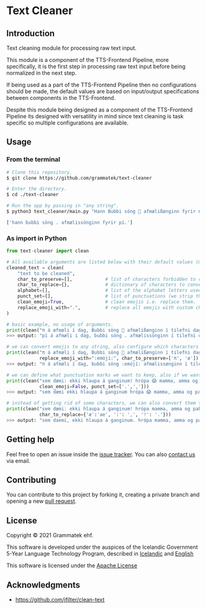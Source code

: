 # Text Cleaner 

## Introduction

Text cleaning module for processing raw text input.

This module is a component of the TTS-Frontend Pipeline, more specifically, it is the first step in processing raw text input before being normalized in the next step.

If being used as a part of the TTS-Frontend Pipeline then no configurations should be made, the default values are based on input/output specifications between components in the TTS-Frontend.

Despite this module being designed as a component of the TTS-Frontend Pipeline its designed with versatility in mind since text cleaning is task specific so multiple configurations are available.

## Usage

### From the terminal

```bash
# Clone this repository.
$ git clone https://github.com/grammatek/text-cleaner

# Enter the directory.
$ cd ./text-cleaner

# Run the app by passing in "any string". 
$ python3 text_cleaner/main.py "Hann Bubbi söng 🎤 afmælißønginn fyrir π."

['hann bubbi söng . afmælissönginn fyrir pí.']
```

### As import in Python
```python
from text-cleaner import clean

# All available arguments are listed below with their default values (most are empty by design). 
cleaned_text = clean(
    "text to be cleaned",
    char_to_preserve=[],            # list of characters forbidden to convert or strip.
    char_to_replace={},             # dictionary of characters to convert.
    alphabet=[],                    # list of the alphabet letters used (Icelandic as default).
    punct_set=[],                   # list of punctuations (we strip the rest).
    clean_emoji=True,               # clean emojis i.e. replace them.
    replace_emoji_with=".",         # replace all emojis with custom char.           
)

# basic example, no usage of arguments.
print(clean("π á æfmæli í dag, Bubbi söng 🎤 afmælißønginn í tilefni dagsins."))
>>> output: "pí á afmæli í dag, bubbi söng . afmælissönginn í tilefni dagsins."

# we can convert emojis to any string, also configure which characters are "off limits".
print(clean("π á æfmæli í dag, Bubbi söng 🎤 afmælißønginn í tilefni dagsins.", 
            replace_emoji_with=":emójí:", char_to_preserve=['π', 'ø'])
>>> output: "π á afmæli í dag, bubbi söng :emójí: afmælissønginn í tilefni dagsins."

# we can define what punctuation marks we want to keep, also if we want emojis to be preserved.
print(clean("sem dæmi: ekki hlaupa á ganginum! hrópa 😱 mamma, amma og pabbi öll í kór.", 
            clean_emoji=False, punct_set=['.',',']))
>>> output: "sem dæmi ekki hlaupa á ganginum hrópa 😱 mamma, amma og pabbi öll í kór."

# instead of getting rid of some characters, we can also convert them to a string of our choice. 
print(clean("sem dæmi: ekki hlaupa á ganginum! hrópa mamma, amma og pabbi öll í kór.", 
            char_to_replace={'æ':'ae', ':': ',', '!': '.'}))
>>> output: "sem daemi, ekki hlaupa á ganginum. hrópa mamma, amma og pabbi öll í kór."
```


## Getting help

Feel free to open an issue inside the [issue tracker](https://github.com/grammatek/text-cleaner/issues). You can also [contact us](mailto:info@grammatek.com) via email.

## Contributing

You can contribute to this project by forking it, creating a private branch and opening a new [pull request](https://github.com/grammatek/text-cleaner/pulls).

## License

Copyright © 2021 Grammatek ehf.

This software is developed under the auspices of the Icelandic Government 5-Year Language Technology Program, described in
[Icelandic](https://www.stjornarradid.is/lisalib/getfile.aspx?itemid=56f6368e-54f0-11e7-941a-005056bc530c) and
[English](https://clarin.is/media/uploads/mlt-en.pdf)

This software is licensed under the [Apache License](LICENSE)

## Acknowledgments
* https://github.com/jfilter/clean-text
